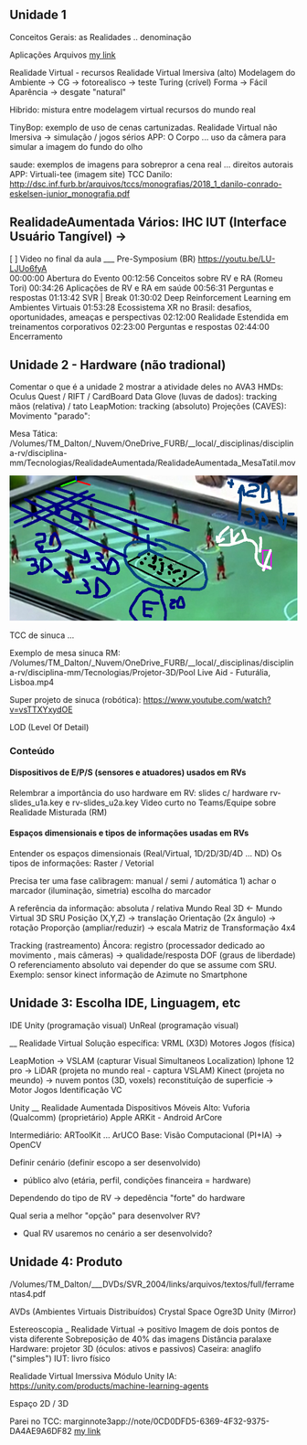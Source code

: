 ## Unidade 1
Conceitos Gerais: as Realidades ..
  denominação

Aplicações
Arquivos 
[my link](file:///Volumes/HD_APOIO/_RV_/Tecnologias/)

Realidade Virtual - recursos
  Realidade Virtual Imersiva (alto)
    Modelagem do Ambiente -> CG -> fotorealisco -> teste Turing (crível)
      Forma -> Fácil
      Aparência -> desgate "natural"
  
  Hibrido: mistura entre modelagem virtual recursos do mundo real


  TinyBop: exemplo de uso de cenas cartunizadas.
            Realidade Virtual não Imersiva -> simulação / jogos sérios
    APP: O Corpo ... uso da câmera para simular a imagem do fundo do olho

  saude: exemplos de imagens para sobrepror a cena real ... direitos autorais
    APP: Virtuali-tee (imagem site)
    TCC Danilo: http://dsc.inf.furb.br/arquivos/tccs/monografias/2018_1_danilo-conrado-eskelsen-junior_monografia.pdf

  RealidadeAumentada
    Vários:
IHC 
  IUT (Interface Usuário Tangível) -> 
--------    

[ ] Video no final da aula ___
Pre-Symposium (BR)	https://youtu.be/LU-LJUo6fyA	
    00:00:00	Abertura do Evento
    00:12:56	Conceitos sobre RV e RA (Romeu Tori)
		00:34:26	Aplicações de RV e RA em saúde
		00:56:31	Perguntas e respostas
		01:13:42	SVR | Break
		01:30:02	Deep Reinforcement Learning em Ambientes Virtuais
		01:53:28	Ecossistema XR no Brasil: desafios, oportunidades, ameaças e perspectivas
		02:12:00	Realidade Estendida em treinamentos corporativos
		02:23:00	Perguntas e respostas
		02:44:00	Encerramento

## Unidade 2 - Hardware (não tradional)
Comentar o que é a unidade 2
mostrar a atividade deles no AVA3
HMDs: Oculus Quest / RIFT / CardBoard
Data Glove (luvas de dados): tracking mãos (relativa) / tato
LeapMotion: tracking (absoluto)
Projeções (CAVES): 
Movimento "parado":

Mesa Tática: /Volumes/TM_Dalton/_Nuvem/OneDrive_FURB/__local/_disciplinas/disciplina-rv/disciplina-mm/Tecnologias/RealidadeAumentada/RealidadeAumentada_MesaTatil.mov

![Mesa Tática](MesaTatica.png "Mesa")

TCC de sinuca ...

Exemplo de mesa sinuca RM: /Volumes/TM_Dalton/_Nuvem/OneDrive_FURB/__local/_disciplinas/disciplina-rv/disciplina-mm/Tecnologias/Projetor-3D/Pool Live Aid  - Futurália, Lisboa.mp4

Super projeto de sinuca (robótica): https://www.youtube.com/watch?v=vsTTXYxydOE

LOD (Level Of Detail)

### Conteúdo

#### Dispositivos de E/P/S (sensores e atuadores) usados em RVs
Relembrar a importância do uso hardware em RV: slides c/ hardware rv-slides_u1a.key e rv-slides_u2a.key
Video curto no Teams/Equipe sobre Realidade Misturada (RM)

#### Espaços dimensionais e tipos de informações usadas em RVs
Entender os espaços dimensionais (Real/Virtual, 1D/2D/3D/4D ... ND)
Os tipos de informações: Raster / Vetorial

Precisa ter uma fase calibragem: manual / semi / automática
    1) achar o marcador (iluminação, simetria) escolha do marcador

A referência da informação: absoluta / relativa
Mundo Real 3D <- Mundo Virtual 3D
SRU 
Posição (X,Y,Z) -> translação
Orientação (2x ângulo) -> rotação
Proporção (ampliar/reduzir) -> escala
  Matriz de Transformação 4x4

  Tracking (rastreamento)
    Âncora: registro (processador dedicado ao movimento , mais câmeras) -> qualidade/resposta
      DOF (graus de liberdade)
O referenciamento absoluto vai depender do que se assume com SRU.
Exemplo: sensor kinect
         informação de Azimute no Smartphone


## Unidade 3: Escolha IDE, Linguagem, etc
IDE
  Unity  (programação visual)
  UnReal (programação visual)

__ Realidade Virtual
Solução específica: VRML (X3D)
Motores Jogos (física)

LeapMotion -> VSLAM (capturar Visual Simultaneos Localization)
Iphone 12 pro -> LiDAR (projeta no mundo real - captura VSLAM)
Kinect (projeta no meundo) 
    -> nuvem pontos (3D, voxels)
        reconstituíção de superficie -> Motor Jogos
        Identificação VC

Unity
__ Realidade Aumentada                                        Dispositivos Móveis
Alto: Vuforia (Qualcomm)  (proprietário)
                                                          Apple ARKit - Android ArCore

Intermediário:  ARToolKit ... ArUCO
Base: Visão Computacional (PI+IA) -> OpenCV


Definir cenário (definir escopo a ser desenvolvido)
  - público alvo (etária, perfil, condições financeira = hardware)

Dependendo do tipo de RV -> depedência "forte" do hardware

Qual seria a melhor "opção" para desenvolver RV?
  - Qual RV usaremos no cenário a ser desenvolvido?


## Unidade 4: Produto

/Volumes/TM_Dalton/___DVDs/SVR_2004/links/arquivos/textos/full/ferramentas4.pdf


AVDs (Ambientes Virtuais Distribuídos)
Crystal Space
Ogre3D
Unity (Mirror)

Estereoscopia _
Realidade Virtual -> positivo
Imagem de dois pontos de vista diferente
Sobreposição de 40% das imagens
Distância paralaxe
  Hardware: projetor 3D (óculos: ativos e passivos)
  Caseira: anaglifo ("simples")
  IUT: livro físico

Realidade Virtual Imerssiva
  Módulo Unity IA: https://unity.com/products/machine-learning-agents

Espaço 2D / 3D

Parei no TCC: marginnote3app://note/0CD0DFD5-6369-4F32-9375-DA4AE9A6DF82
[my link](marginnote3app://note/0CD0DFD5-6369-4F32-9375-DA4AE9A6DF82)
